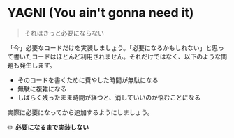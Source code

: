 # YAGNI (You ain't gonna need it)
> それはきっと必要にならない

「今」必要なコードだけを実装しましょう。「必要になるかもしれない」と思って書いたコードはほとんど利用されません。それだけではなく、以下のような問題も発生します。

- そのコードを書くために費やした時間が無駄になる
- 無駄に複雑になる
- しばらく残ったまま時間が経つと、消していいのか悩むことになる

実際に必要になってから追加するようにしましょう。

:pencil2: **必要になるまで実装しない**
